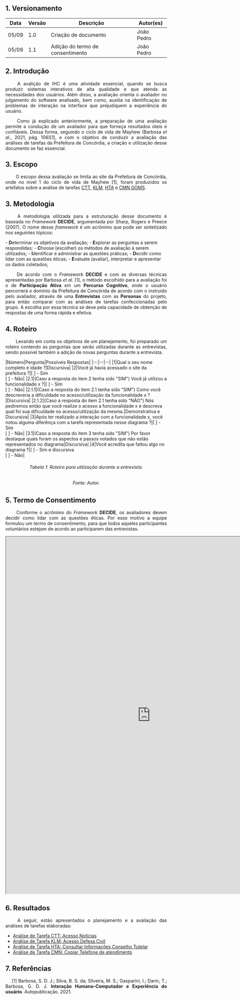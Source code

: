## 1. Versionamento
|Data|Versão|Descrição|Autor(es)
|--|--|--|--|
|05/09|1.0|Criação de documento|João Pedro|
|05/09|1.1|Adição do termo de consentimento|João Pedro|

## 2. Introdução
<p align = "justify"> &emsp;&emsp; A avalição de IHC é uma atividade essencial, quando se busca produzir sistemas interativos de alta qualidade e que atenda as necessidades dos usuários. Além disso, a avaliação orienta o avaliador no julgamento do software analisado, bem como, auxilia na identificação de problemas de interação na interface que prejudiquem a experiência do usuário.</p>
<p align = "justify"> &emsp;&emsp; Como já explicado anteriormente, a preparação de uma avaliação permite a condução de um avaliador para que forneça resultados úteis e confiáveis. Dessa forma, seguindo o ciclo de vida de Mayhew (Barbosa <i>et al.</i>, 2021, pág. 106)[1], e com o objetivo de conduzir a avaliação das análises de tarefas da Prefeitura de Concórdia, a criação e utilização desse documento se faz essencial.</p>

## 3. Escopo
<p align = "justify"> &emsp;&emsp; O escopo dessa avaliação se limita ao site da Prefeitura de Concórdia, onde no nível 1 do ciclo de vida de Mayhew [1], foram produzidos os artefatos sobre a análise de tarefas <a href="../ctt">CTT</a>, <a href="../klm">KLM</a>, <a href="../hta">HTA</a> e <a href="../cmn">CMN GOMS</a>.</p>

## 3. Metodologia
<p align = "justify"> &emsp;&emsp; A metodologia utilizada para a estruturação desse documento é baseada no <i>Framework</i> <b>DECIDE</b>, argumentada por Sharp, Rogers e Preece (2007). O nome desse <i>framework</i> é um acrônimo que pode ser sintetizado nos seguintes tópicos:</p>
- <b>D</b>eterminar os objetivos da avaliação;
- <b>E</b>xplorar as perguntas a serem respondidas;
- <b>C</b>hoose (escolher) os métodos de avaliação à serem utilizados;
- <b>I</b>dentificar e administrar as questões práticas;
- <b>D</b>ecidir como lidar com as questões éticas;
- <b>E</b>valuate (avaliar), interpretar e apresentar os dados coletados;

<p align = "justify"> &emsp;&emsp; De acordo com o <i>Framework</i> <b>DECIDE</b> e com as diversas técnicas apresentadas por Barbosa <i>et al.</i> [1], o método escolhido para a avaliação foi o de <b>Participação Ativa</b> em um <b>Percurso Cognitivo</b>, onde o usuário percorrerá o domínio da Prefeitura de Concórida de acordo com o instruido pelo avaliador, através de uma <b>Entrevistas</b> com as <b>Personas</b> do projeto, para então comparar com as análises de tarefas confeccionadas pelo grupo. A escolha por essa técnica se deve pela capacidade de obtenção de respostas de uma forma rápida e efetiva.</p>

## 4. Roteiro
<p align = "justify"> &emsp;&emsp; Levando em conta os objetivos de um planejamento, foi preparado um roteiro contendo as perguntas que serão utilizadas durante as entrevistas, sendo possível também a adição de novas perguntas durante a entrevista.</p>
|Número|Pergunta|Possíveis Respostas|
|:-:|--|--|
|1|Qual o seu nome completo e idade ?|Discursiva|
|2|Você já havia acessado o site da prefeitura ?|[ ] - Sim</br>[ ] - Não|
|2.1|(Caso a resposta do item 2 tenha sido "SIM") Você já utilizou a funcionalidade x ?|[ ] - Sim</br>[ ] - Não|
|2.1.1|(Caso a resposta do item 2.1 tenha sido "SIM") Como você descreveria a dificuldade no acesso/utilização da funcionalidade x ?|Discursiva|
|2.1.2|(Caso a resposta do item 2.1 tenha sido "NÃO") Nós pediremos então que você realize o acesso a funcionalidade x e descreva qual foi sua dificuldade no acesso/utilização da mesma.|Demonstrativa e Discursiva|
|3|Após ter realizado a interação com a funcionalidade x, você notou alguma diferênça com a tarefa representada nesse diagrama ?|[ ] - Sim</br>[ ] - Não|
|3.1|(Caso a resposta do item 3 tenha sido "SIM") Por favor destaque quais foram os aspectos e passos notados que não estão representados no diagrama|Discursiva|
|4|Você acredita que faltou algo no diagrama ?|[ ] - Sim e discursiva</br>[ ] - Não|
<h6 align = "center">Tabela 1: Roteiro para utilização durante a entrevista.</h6>
<h6 align = "center">Fonte: Autor.</h6>

## 5. Termo de Consentimento
<p align = "justify"> &emsp;&emsp; Conforme o acrônimo do <i>Framework</i> <b>DECIDE</b>, os avaliadores devem decidir como lidar com as questões éticas. Por esse motivo a equipe formulou um termo de consentimento, para que todos aqueles participantes voluntários estejam de acordo ao participarem das entrevistas.</p>

<iframe width=900 height=1110 src="https://docs.google.com/document/d/e/2PACX-1vQLGcjUNjYQZf4pqXqKkisaoiuFazMoAk4AtXOBhxvaqwNBduossHcddxqj18ti2EvCPV18OTNDtgd0/pub?embedded=true"></iframe>

## 6. Resultados
<p align = "justify"> &emsp;&emsp; A seguir, estão apresentados o planejamento e a avaliação das análises de tarefas elaboradas:</p>

- <a href="../avaliacoesTarefas/tarefaNoticias">Análise de Tarefa CTT: Acesso Notícias </a>
- <a href="../avaliacoesTarefas/tarefaDefesaCivil">Análise de Tarefa KLM: Acesso Defesa Civil </a>
- <a href="../avaliacoesTarefas/tarefaConselhoTutelar">Análise de Tarefa HTA: Consultar Informações Conselho Tutelar </a>
- <a href="../avaliacoesTarefas/copiaTelefone">Análise de Tarefa CMN: Copiar Telefone de atendimento </a>


## 7. Referências
<p style="text-align: justify; text-indent: 20px">[1] Barbosa, S. D. J.; Silva, B. S. da; Silveira, M. S.; Gasparini, I.; Darin, T.; Barbosa, G. D. J. <b>Interação Humano-Computador e Experiência do usuário</b>. Autopublicação. 2021.</p>
